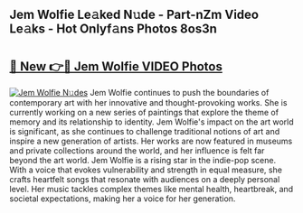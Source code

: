 ## Jem Wolfie Le𝚊ked N𝚞de - Part-nZm Video Le𝚊ks - Hot Onlyf𝚊ns Photos 8os3n

# <h2><a href="http://ab4196.deff.icu/?id=Jem+Wolfie">🔗 New 👉🔴 Jem Wolfie VIDEO Photos</a></h2>

[![Jem Wolfie N𝚞des](https://i.imgur.com/rIISA9y.gif)](http://ab4196.deff.icu/?id=Jem+Wolfie)
Jem Wolfie continues to push the boundaries of contemporary art with her innovative and thought-provoking works. She is currently working on a new series of paintings that explore the theme of memory and its relationship to identity. Jem Wolfie's impact on the art world is significant, as she continues to challenge traditional notions of art and inspire a new generation of artists. Her works are now featured in museums and private collections around the world, and her influence is felt far beyond the art world. Jem Wolfie is a rising star in the indie-pop scene. With a voice that evokes vulnerability and strength in equal measure, she crafts heartfelt songs that resonate with audiences on a deeply personal level. Her music tackles complex themes like mental health, heartbreak, and societal expectations, making her a voice for her generation.
